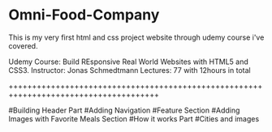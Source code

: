# Omni-Food-Company

This is my very first html and css project website through udemy course i've covered.

Udemy Course: Build REsponsive Real World Websites with HTML5 and CSS3.
Instructor: Jonas Schmedtmann
Lectures: 77  with 12hours in total


++++++++++++++++++++++++++++++++++++++++++++++++++++++++++++++++++++++++++++++++++++++

#Building Header Part
#Adding Navigation 
#Feature Section
#Adding Images with Favorite Meals Section
#How it works Part
#Cities and images

